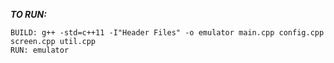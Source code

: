 ***TO RUN:***
    
    BUILD: g++ -std=c++11 -I"Header Files" -o emulator main.cpp config.cpp screen.cpp util.cpp
    RUN: emulator
